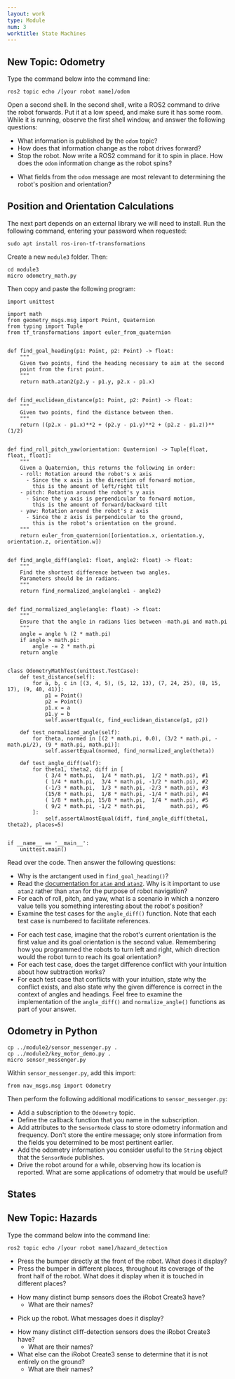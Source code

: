 ```yaml
---
layout: work
type: Module
num: 3
worktitle: State Machines
---
```


## New Topic: Odometry
<!-- Exploration: odom from the command line -->
Type the command below into the command line:
```
ros2 topic echo /[your robot name]/odom
```

<!-- Application: ROS motors from command line -->
Open a second shell. In the second shell, write a ROS2 command to drive the robot forwards.
Put it at a low speed, and make sure it has some room. While it is running, observe the 
first shell window, and answer the following questions:
* What information is published by the `odom` topic?
* How does that information change as the robot drives forward?
* Stop the robot. Now write a ROS2 command for it to spin in place. How does the `odom`
  information change as the robot spins?
<!-- Concept invention: Odometry -->
* What fields from the `odom` message are most relevant to determining the robot's
  position and orientation?
  
## Position and Orientation Calculations
The next part depends on an external library we will need to install. Run the 
following command, entering your password when requested:
```
sudo apt install ros-iron-tf-transformations
```

Create a new `module3` folder. Then:
```
cd module3
micro odometry_math.py
```

Then copy and paste the following program:
```
import unittest

import math
from geometry_msgs.msg import Point, Quaternion
from typing import Tuple
from tf_transformations import euler_from_quaternion


def find_goal_heading(p1: Point, p2: Point) -> float:
    """
    Given two points, find the heading necessary to aim at the second
    point from the first point.
    """
    return math.atan2(p2.y - p1.y, p2.x - p1.x)


def find_euclidean_distance(p1: Point, p2: Point) -> float:
    """
    Given two points, find the distance between them.
    """
    return ((p2.x - p1.x)**2 + (p2.y - p1.y)**2 + (p2.z - p1.z))**(1/2)


def find_roll_pitch_yaw(orientation: Quaternion) -> Tuple[float, float, float]:
    """
    Given a Quaternion, this returns the following in order:
    - roll: Rotation around the robot's x axis
      - Since the x axis is the direction of forward motion,
        this is the amount of left/right tilt
    - pitch: Rotation around the robot's y axis
      - Since the y axis is perpendicular to forward motion,
        this is the amount of forward/backward tilt
    - yaw: Rotation around the robot's z axis
      - Since the z axis is perpendicular to the ground,
        this is the robot's orientation on the ground.
    """
    return euler_from_quaternion([orientation.x, orientation.y, orientation.z, orientation.w])


def find_angle_diff(angle1: float, angle2: float) -> float:
    """
    Find the shortest difference between two angles.
    Parameters should be in radians.
    """
    return find_normalized_angle(angle1 - angle2)


def find_normalized_angle(angle: float) -> float:
    """
    Ensure that the angle in radians lies between -math.pi and math.pi
    """
    angle = angle % (2 * math.pi)
    if angle > math.pi:
        angle -= 2 * math.pi
    return angle


class OdometryMathTest(unittest.TestCase):
    def test_distance(self):
        for a, b, c in [(3, 4, 5), (5, 12, 13), (7, 24, 25), (8, 15, 17), (9, 40, 41)]:
            p1 = Point()
            p2 = Point()
            p1.x = a
            p1.y = b
            self.assertEqual(c, find_euclidean_distance(p1, p2))

    def test_normalized_angle(self):
        for theta, normed in [(2 * math.pi, 0.0), (3/2 * math.pi, -math.pi/2), (9 * math.pi, math.pi)]:
            self.assertEqual(normed, find_normalized_angle(theta))

    def test_angle_diff(self):
        for theta1, theta2, diff in [
            ( 3/4 * math.pi,  1/4 * math.pi,  1/2 * math.pi), #1
            ( 1/4 * math.pi,  3/4 * math.pi, -1/2 * math.pi), #2
            (-1/3 * math.pi,  1/3 * math.pi, -2/3 * math.pi), #3
            (15/8 * math.pi,  1/8 * math.pi, -1/4 * math.pi), #4         
            ( 1/8 * math.pi, 15/8 * math.pi,  1/4 * math.pi), #5
            ( 9/2 * math.pi, -1/2 * math.pi,        math.pi), #6
        ]:
            self.assertAlmostEqual(diff, find_angle_diff(theta1, theta2), places=5)


if __name__ == '__main__':
    unittest.main()
```

<!-- Exploration: Odometry math -->
Read over the code. Then answer the following questions:
* Why is the arctangent used in `find_goal_heading()`?
* Read the [documentation for `atan` and `atan2`](https://docs.python.org/3/library/math.html#math.atan).
  Why is it important to use `atan2` rather than `atan` for the purpose of robot navigation? 
* For each of roll, pitch, and yaw, what is a scenario in which a nonzero value tells you
  something interesting about the robot's position?
* Examine the test cases for the `angle_diff()` function. Note that each 
  test case is numbered to facilitate references.
<!-- Concept invention: Angular difference -->
<!-- Application: Robot turns -->
  * For each test case, imagine that the robot's current orientation is the 
    first value and its goal orientation is the second value. Remembering how 
    you programmed the robots to turn left and right, which direction would 
    the robot turn to reach its goal orientation?
  * For each test case, does the target difference conflict with your
    intuition about how subtraction works? 
  * For each test case that conflicts with your intuition, state why the 
    conflict exists, and also state why the given difference is correct
    in the context of angles and headings. Feel free to examine the 
    implementation of the `angle_diff()` and `normalize_angle()` functions
    as part of your answer.

## Odometry in Python
<!-- Application: Odometry Topic, ROS2 subscriptions -->
```
cp ../module2/sensor_messenger.py .
cp ../module2/key_motor_demo.py .
micro sensor_messenger.py
```

Within `sensor_messenger.py`, add this import:
```
from nav_msgs.msg import Odometry
```

Then perform the following additional modifications to `sensor_messenger.py`:
* Add a subscription to the `Odometry` topic. 
* Define the callback function that you name in the subscription.
* Add attributes to the `SensorNode` class to store odometry information and
  frequency. Don't store the entire message; only store information from the 
  fields you determined to be most pertinent earlier. 
* Add the odometry information you consider useful to the `String` object 
  that the `SensorNode` publishes. 
* Drive the robot around for a while, observing how its location is reported.
  What are some applications of odometry that would be useful?

## States

<!--
Patrol task
* Two states: Drive and turn
* Two input types: distance from start, alignment to start
  * close/far, aligned/unaligned
-->

<!-- outline 
* Introduce hazard sensors
* Introduce being in different states based on last obstacle encountered
* Odometry
* Patrol task
-->

## New Topic: Hazards

<!-- Exploration: hazard_detection from the command line -->
Type the command below into the command line:
```
ros2 topic echo /[your robot name]/hazard_detection
```

* Press the bumper directly at the front of the robot. What does it display?
* Press the bumper in different places, throughout its coverage of the front half of the
  robot. What does it display when it is touched in different places?
<!-- Concept invention: which bump sensors does it have? -->
* How many distinct bump sensors does the iRobot Create3 have?
  * What are their names?
<!-- Exploration: Other hazards -->
* Pick up the robot. What messages does it display?
<!-- Concept invention: pick-me-up-sensors -->
* How many distinct cliff-detection sensors does the iRobot Create3 have?
  * What are their names?
* What else can the iRobot Create3 sense to determine that it is not entirely 
  on the ground?
  * What are their names?

